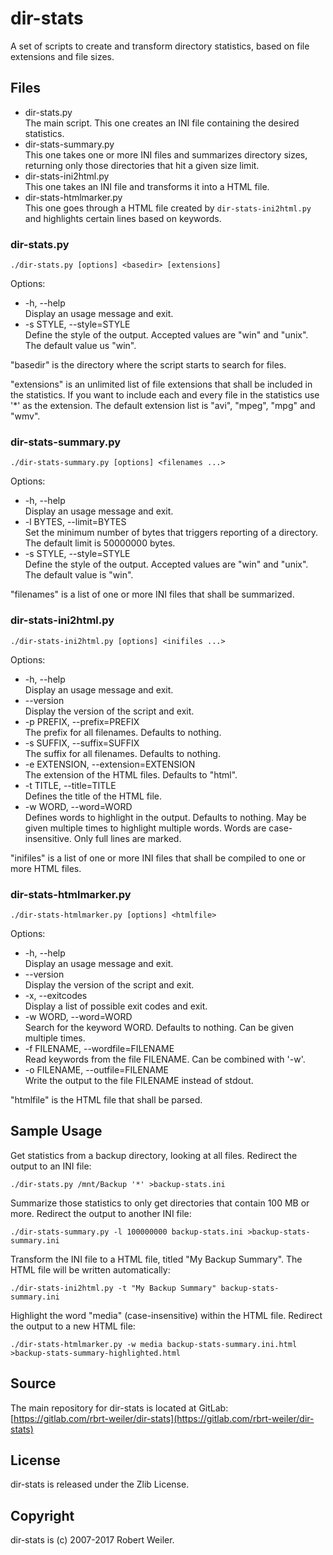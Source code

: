 # dir-stats

A set of scripts to create and transform directory statistics, based on file extensions and file sizes.

## Files

* dir-stats.py  
The main script. This one creates an INI file containing the desired statistics.
* dir-stats-summary.py  
This one takes one or more INI files and summarizes directory sizes, returning only those directories that hit a given size limit.
* dir-stats-ini2html.py  
This one takes an INI file and transforms it into a HTML file.
* dir-stats-htmlmarker.py  
This one goes through a HTML file created by `dir-stats-ini2html.py` and highlights certain lines based on keywords.

### dir-stats.py

`./dir-stats.py [options] <basedir> [extensions]`

Options:

* -h, --help  
Display an usage message and exit.
* -s STYLE, --style=STYLE  
Define the style of the output. Accepted values are "win" and "unix". The default value us "win".

"basedir" is the directory where the script starts to search for files.

"extensions" is an unlimited list of file extensions that shall be included in the statistics. If you want to include each and every file in the statistics use '*' as the extension. The default extension list is "avi", "mpeg", "mpg" and "wmv".

### dir-stats-summary.py

`./dir-stats-summary.py [options] <filenames ...>`

Options:

* -h, --help  
Display an usage message and exit.
* -l BYTES, --limit=BYTES  
Set the minimum number of bytes that triggers reporting of a directory. The default limit is 50000000 bytes.
* -s STYLE, --style=STYLE  
Define the style of the output. Accepted values are "win" and "unix". The default value is "win".

"filenames" is a list of one or more INI files that shall be summarized.

### dir-stats-ini2html.py

`./dir-stats-ini2html.py [options] <inifiles ...>`

Options:

* -h, --help  
Display an usage message and exit.
* --version  
Display the version of the script and exit.
* -p PREFIX, --prefix=PREFIX  
The prefix for all filenames. Defaults to nothing.
* -s SUFFIX, --suffix=SUFFIX  
The suffix for all filenames. Defaults to nothing.
* -e EXTENSION, --extension=EXTENSION  
The extension of the HTML files. Defaults to "html".
* -t TITLE, --title=TITLE  
Defines the title of the HTML file.
* -w WORD, --word=WORD  
Defines words to highlight in the output. Defaults to nothing. May be given multiple times to highlight multiple words. Words are case-insensitive. Only full lines are marked.

"inifiles" is a list of one or more INI files that shall be compiled to one or more HTML files.

### dir-stats-htmlmarker.py

`./dir-stats-htmlmarker.py [options] <htmlfile>`

Options:

* -h, --help  
Display an usage message and exit.
* --version  
Display the version of the script and exit.
* -x, --exitcodes  
Display a list of possible exit codes and exit.
* -w WORD, --word=WORD  
Search for the keyword WORD. Defaults to nothing. Can be given multiple times.
* -f FILENAME, --wordfile=FILENAME  
Read keywords from the file FILENAME. Can be combined with '-w'.
* -o FILENAME, --outfile=FILENAME  
Write the output to the file FILENAME instead of stdout.

"htmlfile" is the HTML file that shall be parsed.

## Sample Usage

Get statistics from a backup directory, looking at all files. Redirect the output to an INI file:

`./dir-stats.py /mnt/Backup '*' >backup-stats.ini`

Summarize those statistics to only get directories that contain 100 MB or more. Redirect the output to another INI file:

`./dir-stats-summary.py -l 100000000 backup-stats.ini >backup-stats-summary.ini`

Transform the INI file to a HTML file, titled "My Backup Summary". The HTML file will be written automatically:

`./dir-stats-ini2html.py -t "My Backup Summary" backup-stats-summary.ini`

Highlight the word "media" (case-insensitive) within the HTML file. Redirect the output to a new HTML file:

`./dir-stats-htmlmarker.py -w media backup-stats-summary.ini.html >backup-stats-summary-highlighted.html`

## Source

The main repository for dir-stats is located at GitLab: [https://gitlab.com/rbrt-weiler/dir-stats](https://gitlab.com/rbrt-weiler/dir-stats)

## License

dir-stats is released under the Zlib License.

## Copyright

dir-stats is (c) 2007-2017 Robert Weiler.

